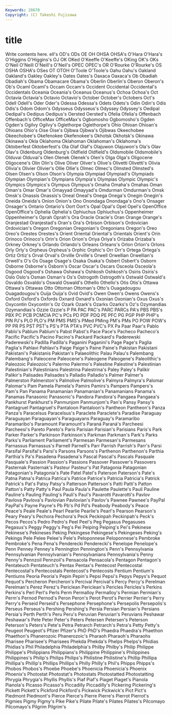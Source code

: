 ```yaml
---
Keywords: 28670 
Copyright: (C) Takeshi Fujisawa
---
```


# title

Write contents here.
ell's
OD's ODs OE OH OHSA OHSA's O'Hara O'Hara's O'Higgins O'Higgins's
OJ OK OKed O'Keeffe O'Keeffe's OKing OK's OKs O'Neil O'Neill
O'Neill's O'Neil's OPEC OPEC's OR O'Rourke O'Rourke's OS OSHA OSHA's
OSes OT OTOH O'Toole O'Toole's Oahu Oahu's Oakland Oakland's Oakley
Oakley's Oates Oates's Oaxaca Oaxaca's Ob Obadiah Obadiah's Obama Obamacare
Obama's Oberlin Oberlin's Oberon Oberon's Ob's Ocaml Ocaml's Occam Occam's
Occident Occidental Occidental's Occidentals Oceania Oceania's Oceanus Oceanus's Ochoa Ochoa's
Oct Octavia Octavia's Octavio Octavio's October October's Octobers Oct's Odell
Odell's Oder Oder's Odessa Odessa's Odets Odets's Odin Odin's Odis
Odis's Odom Odom's Odysseus Odysseus's Odyssey Odyssey's Oedipal Oedipal's Oedipus
Oedipus's Oersted Oersted's Ofelia Ofelia's Offenbach Offenbach's OfficeMax OfficeMax's Ogbomosho
Ogbomosho's Ogden Ogden's Ogilvy Ogilvy's Oglethorpe Oglethorpe's Ohio Ohioan Ohioan's
Ohioans Ohio's Oise Oise's Ojibwa Ojibwa's Ojibwas Okeechobee Okeechobee's Okefenokee
Okefenokee's Okhotsk Okhotsk's Okinawa Okinawa's Okla Oklahoma Oklahoman Oklahoman's Oklahoma's
Oktoberfest Oktoberfest's Ola Olaf Olaf's Olajuwon Olajuwon's Ola's Olav Olav's
Oldenburg Oldenburg's Oldfield Oldfield's Oldsmobile Oldsmobile's Olduvai Olduvai's Olen Olenek
Olenek's Olen's Olga Olga's Oligocene Oligocene's Olin Olin's Olive Oliver
Oliver's Olive's Olivetti Olivetti's Olivia Olivia's Olivier Olivier's Ollie Ollie's
Olmec Olmec's Olmsted Olmsted's Olsen Olsen's Olson Olson's Olympia Olympiad
Olympiad's Olympiads Olympian Olympian's Olympians Olympia's Olympias Olympic Olympic's Olympics
Olympics's Olympus Olympus's Omaha Omaha's Omahas Oman Oman's Omar Omar's
Omayyad Omayyad's Omdurman Omdurman's Omsk Omsk's Onassis Onassis's Oneal Oneal's
Onega Onega's Onegin Onegin's Oneida Oneida's Onion Onion's Ono Onondaga
Onondaga's Ono's Onsager Onsager's Ontario Ontario's Oort Oort's Opal Opal's
Opel Opel's OpenOffice OpenOffice's Ophelia Ophelia's Ophiuchus Ophiuchus's Oppenheimer Oppenheimer's
Oprah Oprah's Ora Oracle Oracle's Oran Orange Orange's Oranjestad Oranjestad's
Oran's Ora's Orbison Orbison's Ordovician Ordovician's Oregon Oregonian Oregonian's Oregonians
Oregon's Oreo Oreo's Orestes Orestes's Orient Oriental Oriental's Orientals Orient's
Orin Orinoco Orinoco's Orin's Orion Orion's Oriya Oriya's Orizaba Orizaba's
Orkney Orkney's Orlando Orlando's Orleans Orleans's Orlon Orlon's Orlons Orly
Orly's Orpheus Orpheus's Orphic Orphic's Orr Orr's Ortega Ortega's Ortiz
Ortiz's Orval Orval's Orville Orville's Orwell Orwellian Orwellian's Orwell's O's
Os Osage Osage's Osaka Osaka's Osbert Osbert's Osborn Osborne Osborne's
Osborn's Oscar Oscar's Oscars Osceola Osceola's Osgood Osgood's Oshawa Oshawa's
Oshkosh Oshkosh's Osiris Osiris's Oslo Oslo's Osman Osman's Os's Ostrogoth
Ostrogoth's Ostwald Ostwald's Osvaldo Osvaldo's Oswald Oswald's Othello Othello's Otis
Otis's Ottawa Ottawa's Ottawas Otto Ottoman Ottoman's Otto's Ouagadougou Ouagadougou's
Ouija Ouija's Ovid Ovid's Owen Owen's Owens Owens's Oxford Oxford's
Oxfords Oxnard Oxnard's Oxonian Oxonian's Oxus Oxus's Oxycontin Oxycontin's Oz
Ozark Ozark's Ozarks Ozarks's Oz's Ozymandias Ozymandias's Ozzie Ozzie's P
PA PAC PAC's PARC PARCs PA's PBS PBS's PBX PC
PCB PCMCIA PC's PCs PD PDF PDQ PE PFC PG
PGP PHP PHP's PIN PJ's PLO PLO's PM PMS PMS's
PMed PMing PM's PMs PO POW POW's PP PR PS
PST PST's PS's PTA PTA's PVC PVC's PX Pa Paar
Paar's Pablo Pablo's Pablum Pablum's Pabst Pabst's Pace Pace's Pacheco
Pacheco's Pacific Pacific's Pacino Pacino's Packard Packard's Paderewski Paderewski's Padilla
Padilla's Paganini Paganini's Page Page's Paglia Paglia's Pahlavi Pahlavi's Paige
Paige's Paine Paine's Pakistan Pakistani Pakistani's Pakistanis Pakistan's Palaeolithic Palau
Palau's Palembang Palembang's Paleocene Paleocene's Paleogene Paleogene's Paleolithic's Paleozoic Paleozoic's
Palermo Palermo's Palestine Palestine's Palestinian Palestinian's Palestinians Palestrina Palestrina's Paley
Paley's Palikir Palikir's Palisades Palisades's Palladio Palladio's Palmer Palmer's Palmerston
Palmerston's Palmolive Palmolive's Palmyra Palmyra's Palomar Palomar's Pam Pamela Pamela's
Pamirs Pamirs's Pampers Pampers's Pam's Pan Panama Panamanian Panamanian's Panamanians
Panama's Panamas Panasonic Panasonic's Pandora Pandora's Pangaea Pangaea's Pankhurst Pankhurst's
Panmunjom Panmunjom's Pan's Pansy Pansy's Pantagruel Pantagruel's Pantaloon Pantaloon's Pantheon
Pantheon's Panza Panza's Paracelsus Paracelsus's Paraclete Paraclete's Paradise Paraguay Paraguayan
Paraguayan's Paraguayans Paraguay's Paramaribo Paramaribo's Paramount Paramount's Paraná Paraná's Parcheesi
Parcheesi's Pareto Pareto's Paris Parisian Parisian's Parisians Paris's Park Parker
Parker's Parkinson Parkinson's Parkman Parkman's Park's Parks Parks's Parliament Parliament's
Parmesan Parmesan's Parmesans Parnassus Parnassus's Parnell Parnell's Parr Parrish Parrish's
Parr's Parsi Parsifal Parsifal's Parsi's Parsons Parsons's Parthenon Parthenon's Parthia
Parthia's Pa's Pasadena Pasadena's Pascal Pascal's Pascals Pasquale Pasquale's Passion
Passion's Passions Passover Passover's Passovers Pasternak Pasternak's Pasteur Pasteur's Pat
Patagonia Patagonian Patagonian's Patagonia's Pate Patel Patel's Paterson Paterson's Pate's
Patna Patna's Patrica Patrica's Patrice Patrice's Patricia Patricia's Patrick Patrick's
Pat's Patsy Patsy's Patterson Patterson's Patti Patti's Patton Patton's Patty
Patty's Paul Paula Paula's Paulette Paulette's Pauli Pauline Pauline's Pauling
Pauling's Pauli's Paul's Pavarotti Pavarotti's Pavlov Pavlova Pavlova's Pavlovian Pavlovian's
Pavlov's Pawnee Pawnee's PayPal PayPal's Payne Payne's Pb Pb's Pd
Pd's Peabody Peabody's Peace Peace's Peale Peale's Pearl Pearlie Pearlie's
Pearl's Pearson Pearson's Peary Peary's Pechora Pechora's Peck Peckinpah Peckinpah's
Peck's Pecos Pecos's Pedro Pedro's Peel Peel's Peg Pegasus Pegasuses
Pegasus's Peggy Peggy's Peg's Pei Peiping Peiping's Pei's Pekinese Pekinese's
Pekineses Peking Pekingese Pekingese's Pekingeses Peking's Pekings Pele Pelee Pelee's
Pele's Peloponnese Peloponnese's Pembroke Pembroke's Pena Pena's Penderecki Penderecki's Penelope
Penelope's Penn Penney Penney's Pennington Pennington's Penn's Pennsylvania Pennsylvanian Pennsylvanian's
Pennsylvanians Pennsylvania's Penny Penny's Pennzoil Pennzoil's Pensacola Pensacola's Pentagon Pentagon's
Pentateuch Pentateuch's Pentax Pentax's Pentecost Pentecostal Pentecostal's Pentecostals Pentecost's Pentecosts
Pentium Pentium's Pentiums Peoria Peoria's Pepin Pepin's Pepsi Pepsi's Pepys
Pepys's Pequot Pequot's Percheron Percheron's Percival Percival's Percy Percy's Perelman
Perelman's Perez Perez's Periclean Periclean's Pericles Pericles's Perkins Perkins's Perl
Perl's Perls Perm Permalloy Permalloy's Permian Permian's Perm's Pernod Pernod's
Peron Peron's Perot Perot's Perrier Perrier's Perry Perry's Perseid Perseid's
Persephone Persephone's Persepolis Persepolis's Perseus Perseus's Pershing Pershing's Persia Persian
Persian's Persians Persia's Perth Perth's Peru Peru's Peruvian Peruvian's Peruvians
Peshawar Peshawar's Pete Peter Peter's Peters Petersen Petersen's Peterson Peterson's
Peters's Pete's Petra Petrarch Petrarch's Petra's Petty Petty's Peugeot Peugeot's
Pfizer Pfizer's PhD PhD's Phaedra Phaedra's Phaethon Phaethon's Phanerozoic Phanerozoic's
Pharaoh Pharaoh's Pharaohs Pharisee Pharisee's Pharisees Phekda Phekda's Phelps Phelps's
Phidias Phidias's Phil Philadelphia Philadelphia's Philby Philby's Philip Philippe Philippe's
Philippians Philippians's Philippine Philippine's Philippines Philippines's Philip's Philips Philips's Philistine
Philistine's Phillip Phillipa Phillipa's Phillip's Phillips Phillips's Philly Philly's Phil's
Phipps Phipps's Phobos Phobos's Phoebe Phoebe's Phoenicia Phoenicia's Phoenix Phoenix's
Photostat Photostat's Photostats Photostatted Photostatting Phrygia Phrygia's Phyllis Phyllis's Piaf
Piaf's Piaget Piaget's Pianola Pianola's Picasso Picasso's Piccadilly Piccadilly's Pickering
Pickering's Pickett Pickett's Pickford Pickford's Pickwick Pickwick's Pict Pict's Piedmont
Piedmont's Pierce Pierce's Pierre Pierre's Pierrot Pierrot's Pigmies Pigmy Pigmy's
Pike Pike's Pilate Pilate's Pilates Pilates's Pilcomayo Pilcomayo's Pilgrim Pilgrim's
